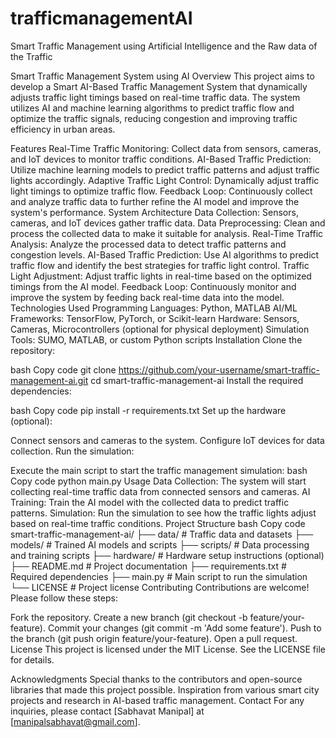 # trafficmanagementAI
Smart Traffic Management using Artificial Intelligence and the Raw data of the Traffic 

Smart Traffic Management System using AI
Overview
This project aims to develop a Smart AI-Based Traffic Management System that dynamically adjusts traffic light timings based on real-time traffic data. The system utilizes AI and machine learning algorithms to predict traffic flow and optimize the traffic signals, reducing congestion and improving traffic efficiency in urban areas.

Features
Real-Time Traffic Monitoring: Collect data from sensors, cameras, and IoT devices to monitor traffic conditions.
AI-Based Traffic Prediction: Utilize machine learning models to predict traffic patterns and adjust traffic lights accordingly.
Adaptive Traffic Light Control: Dynamically adjust traffic light timings to optimize traffic flow.
Feedback Loop: Continuously collect and analyze traffic data to further refine the AI model and improve the system's performance.
System Architecture
Data Collection: Sensors, cameras, and IoT devices gather traffic data.
Data Preprocessing: Clean and process the collected data to make it suitable for analysis.
Real-Time Traffic Analysis: Analyze the processed data to detect traffic patterns and congestion levels.
AI-Based Traffic Prediction: Use AI algorithms to predict traffic flow and identify the best strategies for traffic light control.
Traffic Light Adjustment: Adjust traffic lights in real-time based on the optimized timings from the AI model.
Feedback Loop: Continuously monitor and improve the system by feeding back real-time data into the model.
Technologies Used
Programming Languages: Python, MATLAB
AI/ML Frameworks: TensorFlow, PyTorch, or Scikit-learn
Hardware: Sensors, Cameras, Microcontrollers (optional for physical deployment)
Simulation Tools: SUMO, MATLAB, or custom Python scripts
Installation
Clone the repository:

bash
Copy code
git clone https://github.com/your-username/smart-traffic-management-ai.git
cd smart-traffic-management-ai
Install the required dependencies:

bash
Copy code
pip install -r requirements.txt
Set up the hardware (optional):

Connect sensors and cameras to the system.
Configure IoT devices for data collection.
Run the simulation:

Execute the main script to start the traffic management simulation:
bash
Copy code
python main.py
Usage
Data Collection: The system will start collecting real-time traffic data from connected sensors and cameras.
AI Training: Train the AI model with the collected data to predict traffic patterns.
Simulation: Run the simulation to see how the traffic lights adjust based on real-time traffic conditions.
Project Structure
bash
Copy code
smart-traffic-management-ai/
├── data/                   # Traffic data and datasets
├── models/                 # Trained AI models and scripts
├── scripts/                # Data processing and training scripts
├── hardware/               # Hardware setup instructions (optional)
├── README.md               # Project documentation
├── requirements.txt        # Required dependencies
├── main.py                 # Main script to run the simulation
└── LICENSE                 # Project license
Contributing
Contributions are welcome! Please follow these steps:

Fork the repository.
Create a new branch (git checkout -b feature/your-feature).
Commit your changes (git commit -m 'Add some feature').
Push to the branch (git push origin feature/your-feature).
Open a pull request.
License
This project is licensed under the MIT License. See the LICENSE file for details.

Acknowledgments
Special thanks to the contributors and open-source libraries that made this project possible.
Inspiration from various smart city projects and research in AI-based traffic management.
Contact
For any inquiries, please contact [Sabhavat Manipal] at [manipalsabhavat@gmail.com].
